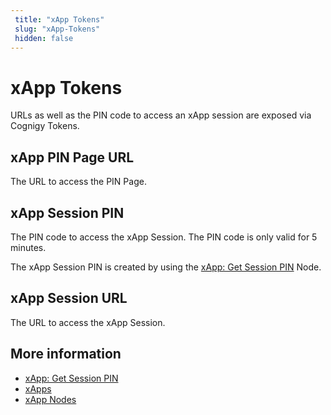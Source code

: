 ```yaml
---
 title: "xApp Tokens" 
 slug: "xApp-Tokens" 
 hidden: false
---
```


# xApp Tokens

URLs as well as the PIN code to access an xApp session are exposed via Cognigy Tokens.

## xApp PIN Page URL	

The URL to access the PIN Page.

## xApp Session PIN	

The PIN code to access the xApp Session. The PIN code is only valid for 5 minutes.

The xApp Session PIN is created by using the [xApp: Get Session PIN](../flow-nodes/xApp/get-xApp-session-PIN.md) Node.

## xApp Session URL

The URL to access the xApp Session.


## More information

- [xApp: Get Session PIN](../flow-nodes/xApp/get-xApp-session-PIN.md) 
- [xApps](overview.md)
- [xApp Nodes](../flow-nodes/xApp/overview.md)